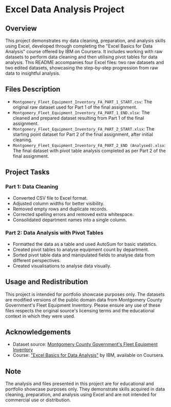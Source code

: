 # Excel Data Analysis Project

## Overview
This project demonstrates my data cleaning, preparation, and analysis skills using Excel, developed through completing the "Excel Basics for Data Analysis" course offered by IBM on Coursera. It includes working with raw datasets to perform data cleaning and then utilising pivot tables for data analysis. This README accompanies four Excel files: two raw datasets and two edited datasets, showcasing the step-by-step progression from raw data to insightful analysis.

## Files Description
- `Montgomery_Fleet_Equipment_Inventory_FA_PART_1_START.csv`: The original raw dataset used for Part 1 of the final assignment.
- `Montgomery_Fleet_Equipment_Inventory_FA_PART_1_END.xlsx`: The cleaned and prepared dataset resulting from Part 1 of the final assignment.
- `Montgomery_Fleet_Equipment_Inventory_FA_PART_2_START.xlsx`: The starting point dataset for Part 2 of the final assignment, after initial cleaning.
- `Montgomery_Fleet_Equipment_Inventory_FA_PART_2_END (Analysed).xlsx`: The final dataset with pivot table analysis completed as per Part 2 of the final assignment.

## Project Tasks
### Part 1: Data Cleaning
- Converted CSV file to Excel format.
- Adjusted column widths for better visibility.
- Removed empty rows and duplicate records.
- Corrected spelling errors and removed extra whitespace.
- Consolidated department names into a single column.

### Part 2: Data Analysis with Pivot Tables
- Formatted the data as a table and used AutoSum for basic statistics.
- Created pivot tables to analyse equipment count by department.
- Sorted pivot table data and manipulated fields to analyse data from different perspectives.
- Created visualisations to analyse data visually.

## Usage and Redistribution
This project is intended for portfolio showcase purposes only. The datasets are modified versions of the public domain data from Montgomery County Government's Fleet Equipment Inventory. Please ensure any use of these files respects the original source's licensing terms and the educational context in which they were used.

## Acknowledgements
- Dataset source: [Montgomery County Government's Fleet Equipment Inventory](https://data.montgomerycountymd.gov/Government/Fleet-Equipment-Inventory/93vc-wpdr/about_data)
- Course: ["Excel Basics for Data Analysis"](https://www.coursera.org/learn/excel-basics-data-analysis-ibm) by IBM, available on Coursera.

## Note
The analysis and files presented in this project are for educational and portfolio showcase purposes only. They demonstrate skills acquired in data cleaning, preparation, and analysis using Excel and are not intended for commercial use or distribution.
